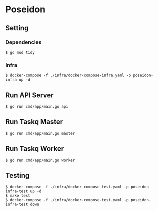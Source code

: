 # Poseidon

## Setting

### Dependencies

```
$ go mod tidy
```

### Infra

```
$ docker-compose -f ./infra/docker-compose-infra.yaml -p poseidon-infra up -d
```

## Run API Server

```
$ go run cmd/app/main.go api
```

## Run Taskq Master

```
$ go run cmd/app/main.go master
```

## Run Taskq Worker

```
$ go run cmd/app/main.go worker
```

## Testing

```
$ docker-compose -f ./infra/docker-compose-test.yaml -p poseidon-infra-test up -d
$ make test
$ docker-compose -f ./infra/docker-compose-test.yaml -p poseidon-infra-test down
```
